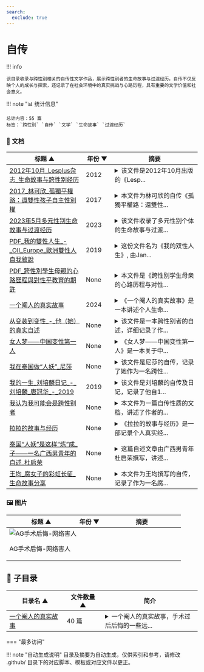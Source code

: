 ```yaml
---
search:
  exclude: true
---
```


# 自传


!!! info

    该目录收录与跨性别相关的自传性文学作品，展示跨性别者的生命故事与过渡经历。自传不仅反映个人的成长与探索，还记录了在社会环境中的真实挑战与心路历程，具有重要的文学价值和社会意义。



!!! note "📊 统计信息"

    总计内容：55 篇
    标签：`跨性别` `自传` `文学` `生命故事` `过渡经历`



### 📄 文档

<table>
<thead><tr>
<th style="width: 40%" data-sortable="true" data-sort-direction="asc" data-sort-type="text">标题 ▲</th>
<th style="width: 15%" data-sortable="true" data-sort-direction="desc" data-sort-type="year">年份 ▼</th>
<th style="width: 45%">摘要</th>
</tr></thead>
<tbody>
<tr data-name="2012年10月_Lesplus杂志_生命故事与跨性别经历" data-year="2012" data-date="2024-11-23 03:17:12">
                <td><a href="2012年10月_Lesplus杂志_生命故事与跨性别经历_page" class="md-button">2012年10月_Lesplus杂志_生命故事与跨性别经历</a></td>
                <td class="year-cell">2012</td>
                <td class="description-cell"><details markdown>
                    <summary>该文件是2012年10月出版的《Lesp...</summary>
                    <div class="description">
                        该文件是2012年10月出版的《Lesplus》杂志中的一篇关于跨性别经历的自传性文章。文章通过一个名为“软嘴唇”的跨性别者的个人故事，探讨了她的身份认同、情感经历以及与女友的关系。文中描述她在青少年时期对性取向的困惑，涉及到她与异性恋社会及家人的关系。具体案例包括她与女友的首次交往、出柜经历，以及在同性恋社群中成立小组进行活动的过程。文章还讨论了跨性别者的社会认同问题、家庭支持、身体认同等多个层面，结合了个人背景与社会环境，展现了跨性别者在自我认同与社会压力之间的挣扎。整体上，文件不仅记录了个人故事，也反映了更广泛的跨性别文化与社会问题。
                        <br>年份：2012
                        <br>收录日期：2024-11-23 03:17:12
                    </div>
                </details></td>
            </tr>
<tr data-name="2017_林可欣_孤獨平權路：還雙性孩子自主性別權" data-year="2017" data-date="2024-11-23 04:58:33">
                <td><a href="2017_林可欣_孤獨平權路：還雙性孩子自主性別權_page" class="md-button">2017_林可欣_孤獨平權路：還雙性孩子自主性別權</a></td>
                <td class="year-cell">2017</td>
                <td class="description-cell"><details markdown>
                    <summary>本文件为林可欣的自传《孤獨平權路：還雙性...</summary>
                    <div class="description">
                        本文件为林可欣的自传《孤獨平權路：還雙性孩子自主性別權》，记录了她作为双性人面对的痛苦与挑战，以及对双性人权利的呼吁与倡导。文章详细描述了她在50岁出柜的心路历程，回忆起自己在儿童时期因为性别身份遭受的手术和身体上的创伤。林可欣在文中提到，自己在童年时期曾接受多次手术，由于缺乏知情同意，父母在医生的引导下被迫做出选择，造成了她一生的痛苦。她强调，双性人的性别选择权应获得尊重，现有医疗系统仍把双性人视为病症。文件中还提到，尽管社会对双性人逐渐有所了解，林可欣依然感受到来自社会的误解与排斥，尤其在法律上对双性人的认知与权益保障尚未到位。她希望通过自身的经历推动更多的人关注双性人权利，并为双性孩子争取自主选择性别的权利。
                        <br>年份：2017
                        <br>收录日期：2024-11-23 04:58:33
                    </div>
                </details></td>
            </tr>
<tr data-name="2023年5月多元性别生命故事与过渡经历" data-year="2023" data-date="2024-11-23 04:21:37">
                <td><a href="2023年5月多元性别生命故事与过渡经历_page" class="md-button">2023年5月多元性别生命故事与过渡经历</a></td>
                <td class="year-cell">2023</td>
                <td class="description-cell"><details markdown>
                    <summary>该文件收录了多元性别个体的生命故事与过渡...</summary>
                    <div class="description">
                        该文件收录了多元性别个体的生命故事与过渡经历，内容深入探讨了跨性别者在生活和身份认同过程中遇到的挑战与成长。文中包括个人叙述，反映了各种生存经历和过渡阶段的情感波动，同时也分享了一些关于医疗资源、法律政策的个人经验和看法。这些故事不只是个人的叙述，也是对社会环境的真实反馈，展示了多元性别群体在面对困境与寻找自我过程中的坚韧与勇气。文件中提及了医疗资源的可获取性、心理支持的重要性，以及在法律和政策环境下生活的体验。
                        <br>年份：2023
                        <br>收录日期：2024-11-23 04:21:37
                    </div>
                </details></td>
            </tr>
<tr data-name="PDF_我的雙性人生_-_OII_Europe_歐洲雙性人自我敘說" data-year="2019" data-date="2024-11-07 19:53:38">
                <td><a href="PDF_我的雙性人生_-_OII_Europe_歐洲雙性人自我敘說_page" class="md-button">PDF_我的雙性人生_-_OII_Europe_歐洲雙性人自我敘說</a></td>
                <td class="year-cell">2019</td>
                <td class="description-cell"><details markdown>
                    <summary>这份文件名为《我的双性人生》, 由Jan...</summary>
                    <div class="description">
                        这份文件名为《我的双性人生》, 由Janik Bastien Charlebois撰写，涉及双性人身份及其相关的个人经历和探讨。文件中包含了多篇由不同人士撰写的生命故事、医疗经验分享、法律政策探讨和社会环境记录，聚焦于双性人在生活中面临的困境与挑战。内容涵盖了从出生开始的医疗介入、亲人的反应、个人的心理斗争，以及社会对双性人身份的误解和偏见。书中反映出在医疗和家庭背景下，双性人常常遭受的各种不公正待遇与心理创伤，例如接受多次不必要的手术、受到医疗暴力等。作者强调，真正需要修复的不是双性人的身体，而是整个社会对他们的认知和接受度。通过对不同双性人故事的汇集，文件有助于提供对双性人身份更深刻的理解和支持。
                        <br>年份：2019
                        <br>收录日期：2024-11-07 19:53:38
                    </div>
                </details></td>
            </tr>
<tr data-name="PDF_跨性別學生母親的心路歷程與對性平教育的期許" data-year="None" data-date="2024-11-07 18:46:42">
                <td><a href="PDF_跨性別學生母親的心路歷程與對性平教育的期許_page" class="md-button">PDF_跨性別學生母親的心路歷程與對性平教育的期許</a></td>
                <td class="year-cell">None</td>
                <td class="description-cell"><details markdown>
                    <summary>本文件是《跨性别学生母亲的心路历程与对性...</summary>
                    <div class="description">
                        本文件是《跨性别学生母亲的心路历程与对性平教育的期许》的自传性质的文章。作者简丽娟作为一位母亲，分享了她的孩子Allen在青春期出柜的经历以及作为家长的感受与挣扎。文件描述了Allen自我认同为跨性别后所经历的内心冲突与痛苦，以及母亲在支持孩子身份认同过程中的心理变化。文章中提到母亲最初接到Allen的求助信息时的震惊与担忧，以及与丈夫的沟通如何帮助缓解了家庭的紧张气氛。简丽娟还分享了对自身教育经验的反思，强调家庭教育在性别认同问题上的重要性，并呼吁社会对性别平等教育的重视，指出“我们自己摸索出来的知识可能会有不正确的认知。”整体而言，文章体现了亲子关系的紧密以及社会教育缺失对个体成长的影响。
                        <br>年份：None
                        <br>收录日期：2024-11-07 18:46:42
                    </div>
                </details></td>
            </tr>
<tr data-name="一个阉人的真实故事" data-year="2024" data-date="2024-12-13 05:32:01">
                <td><a href="一个阉人的真实故事_page" class="md-button">一个阉人的真实故事</a></td>
                <td class="year-cell">2024</td>
                <td class="description-cell"><details markdown>
                    <summary>《一个阉人的真实故事》是一本讲述个人生命...</summary>
                    <div class="description">
                        《一个阉人的真实故事》是一本讲述个人生命故事的自传文献，聚焦于一位跨性别者的真实过渡经历以及其生活中的挑战与心路历程。书中详尽描述了作者在性别认同与身体转变过程中的各种感受，包括对自身身份的探索、社会接纳度的感受以及个人在医疗上所经历的各种挑战。作者通过细腻的笔触传达了对生存的思考，积极应对身体与心理上的变化，同时也反映了社会对跨性别者的偏见和接受度，揭示了人性与社会的复杂交织。整本书不仅是对个人经历的记录，也是对社会环境的深刻反思，旨在引导读者理解跨性别者所面临的现实困境与挣扎。
                        <br>年份：2024
                        <br>收录日期：2024-12-13 05:32:01
                    </div>
                </details></td>
            </tr>
<tr data-name="从变装到变性_-_他（她）的真实自述" data-year="None" data-date="2024-12-13 05:32:01">
                <td><a href="从变装到变性_-_他（她）的真实自述_page" class="md-button">从变装到变性_-_他（她）的真实自述</a></td>
                <td class="year-cell">None</td>
                <td class="description-cell"><details markdown>
                    <summary>该文件是一本跨性别者的自述，详细记录了作...</summary>
                    <div class="description">
                        该文件是一本跨性别者的自述，详细记录了作者在变性过程中的心路历程以及术后的现实困境。文中描述了变性前的经历，包括穿着束裤、手法使用等，作者分享了多年来的变装经验与个人感受。作者提到，变性带来的不仅仅是身体上的变化，更多的是社会与人际关系的挑战。术后，作者直面了来自社会、家庭和朋友的拒绝，工作与生活的困扰，以及对自我身份认同的深刻反思。内容中提到作者在泰国进行变性手术后的后悔，以及与前女友与女性朋友之间复杂的互动关系，描述了现今的生活状态与为了生存而接纳的角色。文中还包括作者对其他想要变性的人的警示，建议他们在做出选择之前好好思考。
                        <br>年份：None
                        <br>收录日期：2024-12-13 05:32:01
                    </div>
                </details></td>
            </tr>
<tr data-name="女人梦——中国变性第一人" data-year="None" data-date="2024-12-13 05:32:01">
                <td><a href="女人梦——中国变性第一人_page" class="md-button">女人梦——中国变性第一人</a></td>
                <td class="year-cell">None</td>
                <td class="description-cell"><details markdown>
                    <summary>《女人梦——中国变性第一人》是一本关于中...</summary>
                    <div class="description">
                        《女人梦——中国变性第一人》是一本关于中国第一位变性女性的自传，详细记录了她的生命故事和过渡经历。书中通过细腻的文字呈现了作者从青春期到决定变性手术的心路历程，涉及到的内心挣扎、社会压力以及在家庭、工作中面临的各种挑战。这位变性女性分享了她的真实感受，描述了对于身份认同的追寻以及在变迁过程中所获得的支持与反对。书中也探讨了跨性别运动在中国的发展和面临的法律、社会环境问题，为读者提供了关于跨性别群体在中国生存现状的深刻见解。
                        <br>年份：None
                        <br>收录日期：2024-12-13 05:32:01
                    </div>
                </details></td>
            </tr>
<tr data-name="我在泰国做“人妖”_尼莎" data-year="None" data-date="2024-12-13 05:32:01">
                <td><a href="我在泰国做“人妖”_尼莎_page" class="md-button">我在泰国做“人妖”_尼莎</a></td>
                <td class="year-cell">None</td>
                <td class="description-cell"><details markdown>
                    <summary>该文件是尼莎的自传，记录了她作为一名跨性...</summary>
                    <div class="description">
                        该文件是尼莎的自传，记录了她作为一名跨性别者（“人妖”）在泰国的生活与经历。文件中描述了尼莎从小在农村的生活背景，以及为了生存而走上成为“人妖”的道路。她详细叙述了自己在父亲的陪伴下前往泰国求生的艰辛，提到为了达到理想的女性外形，她不得不注射激素并接受体形与舞蹈训练。尼莎反映了作为跨性别者的社会压力，描述了在演艺圈的竞争与艰难，同时也揭露了经济困境对她及她周围人的深远影响。整篇记录不仅提供了个人的自述，也映射了跨性别者在社会中生存的真实现状和挑战。
                        <br>年份：None
                        <br>收录日期：2024-12-13 05:32:01
                    </div>
                </details></td>
            </tr>
<tr data-name="我的一生_刘培麟日记_-_刘培麟_唐冠华_-_2019" data-year="2019" data-date="2024-12-13 05:32:01">
                <td><a href="我的一生_刘培麟日记_-_刘培麟_唐冠华_-_2019_page" class="md-button">我的一生_刘培麟日记_-_刘培麟_唐冠华_-_2019</a></td>
                <td class="year-cell">2019</td>
                <td class="description-cell"><details markdown>
                    <summary>该文件是刘培麟的自传及日记，记录了他自1...</summary>
                    <div class="description">
                        该文件是刘培麟的自传及日记，记录了他自1956年出生以来的生活经历与心理变化。刘培麟自幼便立志写日记，记录下自己的点滴，以此作为生活的精神支柱。自述中提到，刘培麟为男性，但其内心深处渴望以女性身份生活，经历了许多社会的不理解与排斥。在文件中，他详细回顾了自己的成长历程，从养父母的抚养、青少年时期的困扰、参与社会政治活动，到后来经历的种种磨难，包括1993年因自身性别认同问题经历的种种心理与社会上的挑战。刘培麟藉由写作与日记记录他对生活的反思和对未来的希望，尤其是对自己身份的探索与自我接受。文件中提及了其与周围人物的交往、对家庭的责任感、以及在社会变迁中的孤独感和奋斗精神，生动地呈现出一名跨性别者的生活现状与内心世界。
                        <br>年份：2019
                        <br>收录日期：2024-12-13 05:32:01
                    </div>
                </details></td>
            </tr>
<tr data-name="我认为我可能会是跨性别者" data-year="None" data-date="2024-11-02 02:29:50">
                <td><a href="我认为我可能会是跨性别者_page" class="md-button">我认为我可能会是跨性别者</a></td>
                <td class="year-cell">None</td>
                <td class="description-cell"><details markdown>
                    <summary>本文件为一篇自传性质的文档，讲述了作者的...</summary>
                    <div class="description">
                        本文件为一篇自传性质的文档，讲述了作者的个人经历和对跨性别身份的探索。通过作者的第一人称叙述，读者能够更加深入地了解到跨性别者在生活中的挑战与成长过程。文件中提到了一些个人经历如自我认同的觉醒、过渡过程中面临的医疗和社会问题，以及对未来的希望与期待。此文档不仅展现了个人的心理变化，也反映出跨性别群体在当今社会中的生存现状和对平等权利的渴求。
                        <br>年份：None
                        <br>收录日期：2024-11-02 02:29:50
                    </div>
                </details></td>
            </tr>
<tr data-name="拉拉的故事与经历" data-year="None" data-date="2024-11-23 03:18:44">
                <td><a href="拉拉的故事与经历_page" class="md-button">拉拉的故事与经历</a></td>
                <td class="year-cell">None</td>
                <td class="description-cell"><details markdown>
                    <summary>《拉拉的故事与经历》是一部记录个人真实经...</summary>
                    <div class="description">
                        《拉拉的故事与经历》是一部记录个人真实经历的自传性文学作品。在这篇文章中，作者深入探讨了自己作为拉拉的身份认同与成长过程中的挑战与奋斗。作者通过自己的故事，分享了在成长过程中面对社会偏见的真实感受，以及在自我接纳和寻求认同的过程中所经历的情感波动。作品中包括了与家庭关系、友谊及对爱的理解等方面的生动描写，为读者提供了一个多元化的视角，帮助读者更好地理解拉拉群体的内心世界和独特经历。文中还可能谈及反抗传统性别角色的勇气，以及如何在文化背景中找到自我。
                        <br>年份：None
                        <br>收录日期：2024-11-23 03:18:44
                    </div>
                </details></td>
            </tr>
<tr data-name="泰国“人妖”是这样“炼”成_子——一名广西男青年的自述_杜启荣" data-year="None" data-date="2024-12-13 05:32:01">
                <td><a href="泰国“人妖”是这样“炼”成_子——一名广西男青年的自述_杜启荣_page" class="md-button">泰国“人妖”是这样“炼”成_子——一名广西男青年的自述_杜启荣</a></td>
                <td class="year-cell">None</td>
                <td class="description-cell"><details markdown>
                    <summary>这篇自述文章由广西男青年杜启荣撰写，讲述...</summary>
                    <div class="description">
                        这篇自述文章由广西男青年杜启荣撰写，讲述了他在泰国性别认同和人妖文化体验的心路历程。作者详细描绘了自己的生活、挣扎和对性别身份的思考，透过个人故事展示了跨性别者在社会中的种种挑战与追求。他描述了自己如何在传统观念和个人认同之间找到平衡，并以“人妖”身份在泰国的生活经历为切入点，探讨了跨性别访客在文化适应和自我认同中的复杂情感。文中不仅有对个人过渡经历的细腻描写，也反映出社会对跨性别者的误解与接受，展现出生存现状的真实记录。
                        <br>年份：None
                        <br>收录日期：2024-12-13 05:32:01
                    </div>
                </details></td>
            </tr>
<tr data-name="王均_腐女子的彩虹长征_生命故事分享" data-year="None" data-date="2024-11-23 02:21:35">
                <td><a href="王均_腐女子的彩虹长征_生命故事分享_page" class="md-button">王均_腐女子的彩虹长征_生命故事分享</a></td>
                <td class="year-cell">None</td>
                <td class="description-cell"><details markdown>
                    <summary>本文件为王均撰写的自传，记录了作为一名腐...</summary>
                    <div class="description">
                        本文件为王均撰写的自传，记录了作为一名腐女子从青春到成年过程中参与同志运动的心路历程。王均分享了自己是如何从初中时对BL文化的初步接触，到逐步意识到同性恋群体所面临的挑战和社会压力，并最终决定投入到同运的事业中。文中提及了个人在家庭和社会中遭遇的恐同及歧视，例如在家庭聚会上与亲戚的冲突以及在学校中回应对同性恋的偏见。王均也讲述了她在国立中山大学担任性别友善社社长期间的经历，包括积极组织校园活动，以提升同学们对性少数群体的认知和支持。文件最后强调了尽管社会有所进步，但仍需继续努力推动平权，确保每一个人都能不因性别或性取向而受到歧视。王均相信参与和表达对LGBT+权益的支持，能够带来积极的社会变革。
                        <br>年份：None
                        <br>收录日期：2024-11-23 02:21:35
                    </div>
                </details></td>
            </tr>
</tbody>
</table>


### 🖼️ 图片

<table>
<thead><tr>
<th style="width: 40%" data-sortable="true" data-sort-direction="asc" data-sort-type="text">标题 ▲</th>
<th style="width: 15%" data-sortable="true" data-sort-direction="desc" data-sort-type="year">年份 ▼</th>
<th style="width: 45%">摘要</th>
</tr></thead>
<tbody>
<tr class="image-row">
                <td colspan="3">
                    <div class="image-item">
                        <img src="AG手术后悔-网络害人.jpg" alt="AG手术后悔-网络害人" />
                        <p>AG手术后悔-网络害人</p>
                    </div>
                </td>
            </tr>
</tbody>
</table>


## 📁 子目录

<table>
<thead><tr>
<th style="width: 30%" data-sortable="true" data-sort-direction="asc" data-sort-type="text">目录名 ▲</th>
<th style="width: 20%" data-sortable="true" data-sort-direction="asc" data-sort-type="text">文件数量 ▲</th>
<th style="width: 50%">简介</th>
</tr></thead>
<tbody>
<tr data-name="一个阉人的真实故事" data-count="40" data-date="0000-00-00">
                <td><a href="一个阉人的真实故事" class="md-button">一个阉人的真实故事</a></td>
                <td class="count-cell">40 篇</td>
                <td class="description-cell"><details markdown>
                    <summary>一个阉人的真实故事，手术过后后悔的一些远...</summary>
                    <div class="description">
                        一个阉人的真实故事，手术过后后悔的一些远古记录
                        <br>文件数量：40 篇
                    </div>
                </details></td>
            </tr>
</tbody>
</table>


<script>
const sortFunctions = {
    year: (a, b, direction) => {
        a = a === '未知' ? '0000' : a;
        b = b === '未知' ? '0000' : b;
        return direction === 'desc' ? b.localeCompare(a) : a.localeCompare(b);
    },
    count: (a, b, direction) => {
        const aNum = parseInt(a.match(/\d+/)?.[0] || '0');
        const bNum = parseInt(b.match(/\d+/)?.[0] || '0');
        return direction === 'desc' ? bNum - aNum : aNum - bNum;
    },
    text: (a, b, direction) => {
        return direction === 'desc' 
            ? b.localeCompare(a, 'zh-CN') 
            : a.localeCompare(b, 'zh-CN');
    }
};

document.addEventListener('DOMContentLoaded', function() {
    document.querySelectorAll('th[data-sortable="true"]').forEach(th => {
        th.style.cursor = 'pointer';
        th.addEventListener('click', () => sortTable(th));
        
        if (th.getAttribute('data-sort-direction')) {
            sortTable(th, true);
        }
    });
});

function sortTable(th, isInitial = false) {
    const table = th.closest('table');
    const tbody = table.querySelector('tbody');
    const colIndex = Array.from(th.parentNode.children).indexOf(th);
    
    // Store original rows with their sort values
    const rowsWithValues = Array.from(tbody.querySelectorAll('tr')).map(row => ({
        element: row,
        value: row.children[colIndex].textContent.trim(),
        html: row.innerHTML
    }));
    
    // Toggle or set initial sort direction
    const currentDirection = th.getAttribute('data-sort-direction');
    const direction = isInitial ? currentDirection : (currentDirection === 'desc' ? 'asc' : 'desc');
    
    // Update sort indicators
    th.closest('tr').querySelectorAll('th').forEach(header => {
        if (header !== th) {
            header.textContent = header.textContent.replace(/ [▼▲]$/, '');
            header.removeAttribute('data-sort-direction');
        }
    });
    
    th.textContent = th.textContent.replace(/ [▼▲]$/, '') + (direction === 'desc' ? ' ▼' : ' ▲');
    th.setAttribute('data-sort-direction', direction);
    
    // Get sort function based on column type
    const sortType = th.getAttribute('data-sort-type') || 'text';
    const sortFn = sortFunctions[sortType] || sortFunctions.text;
    
    // Sort rows
    rowsWithValues.sort((a, b) => sortFn(a.value, b.value, direction));
    
    // Clear and rebuild tbody
    tbody.innerHTML = '';
    rowsWithValues.forEach(row => {
        const tr = document.createElement('tr');
        tr.innerHTML = row.html;
        tbody.appendChild(tr);
    });
}

</script>
 

<div class="grid" markdown>

=== "最多访问"



</div>


!!! note "自动生成说明"
    目录及摘要为自动生成，仅供索引和参考，请修改 .github/ 目录下的对应脚本、模板或对应文件以更正。
